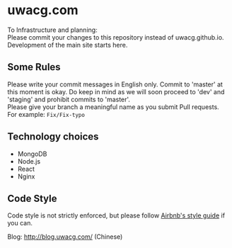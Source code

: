 # uwacg.com
To Infrastructure and planning:  
Please commit your changes to this repository instead of uwacg.github.io.   
Development of the main site starts here.  

## Some Rules
Please write your commit messages in English only.
Commit to 'master' at this moment is okay. 
Do keep in mind as we will soon proceed to 'dev' and 'staging' and prohibit commits to 'master'.  
Please give your branch a meaningful name as you submit Pull requests.  
For example: ```Fix/Fix-typo```  

## Technology choices
* MongoDB
* Node.js
* React
* Nginx

## Code Style
Code style is not strictly enforced, but please follow [Airbnb's style guide](https://github.com/airbnb/javascript) if you can. 

Blog: http://blog.uwacg.com/ (Chinese)
